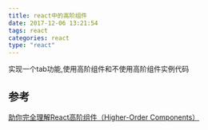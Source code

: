 ```yaml
---
title: react中的高阶组件
date: 2017-12-06 13:21:54
tags: react
categories: react
type: "react"
---
```

实现一个tab功能,使用高阶组件和不使用高阶组件实例代码

## 参考
[助你完全理解React高阶组件（Higher-Order Components）](http://react-china.org/t/react-higher-order-components/14949)